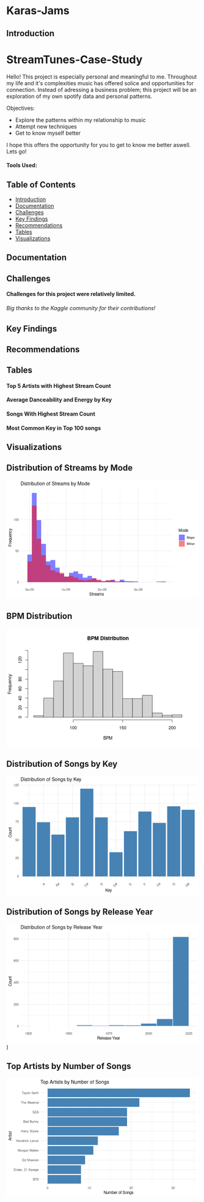 # Karas-Jams
## Introduction

# StreamTunes-Case-Study
Hello! This project is especially personal and meaningful to me. Throughout my life and it's complexities music has offered solice and opportunities for connection. 
Instead of adressing a business problem; this project will be an exploration of my own spotify data and personal patterns. 

Objectives: 
- Explore the patterns within my relationship to music
- Attempt new techniques
- Get to know myself better

I hope this offers the opportunity for you to get to know me better aswell. Lets go!


#### Tools Used: 

## Table of Contents
- [Introduction](#introduction)
- [Documentation](#documentation)
- [Challenges](#challenges)
- [Key Findings](#key-findings)
- [Recommendations](#recommendations)
- [Tables](#tables)
- [Visualizations](#visualizations)

## Documentation


## Challenges
#### Challenges for this project were relatively limited. 

  ###### Big thanks to the Kaggle community for their contributions!  

## Key Findings

## Recommendations


## Tables

#### Top 5 Artists with Highest Stream Count


#### Average Danceability and Energy by Key



####  Songs With Highest Stream Count



#### Most Common Key in Top 100 songs



## Visualizations

## Distribution of Streams by Mode
![Distribution of Streams by Mode](https://github.com/karammulc/StreamTunes-Case-Study/blob/main/Images/Distribution%20of%20Streams%20by%20Mode.png)

## BPM Distribution
![BPM Distribution](https://github.com/karammulc/StreamTunes-Case-Study/blob/main/Images/BPM%20Distribution.png) 

## Distribution of Songs by Key
![Distribution of Songs by Key](https://github.com/karammulc/StreamTunes-Case-Study/blob/main/Images/Distribution%20of%20Songs%20by%20Key.png)

## Distribution of Songs by Release Year
![Distribution of Songs by Release Year](https://github.com/karammulc/StreamTunes-Case-Study/blob/main/Images/Distribution%20of%20Songs%20by%20Release%20Year.png))

## Top Artists by Number of Songs
![Top Artists by Number of Songs](https://github.com/karammulc/StreamTunes-Case-Study/blob/main/Images/Top%20Artists%20by%20Number%20of%20Songs.png)

